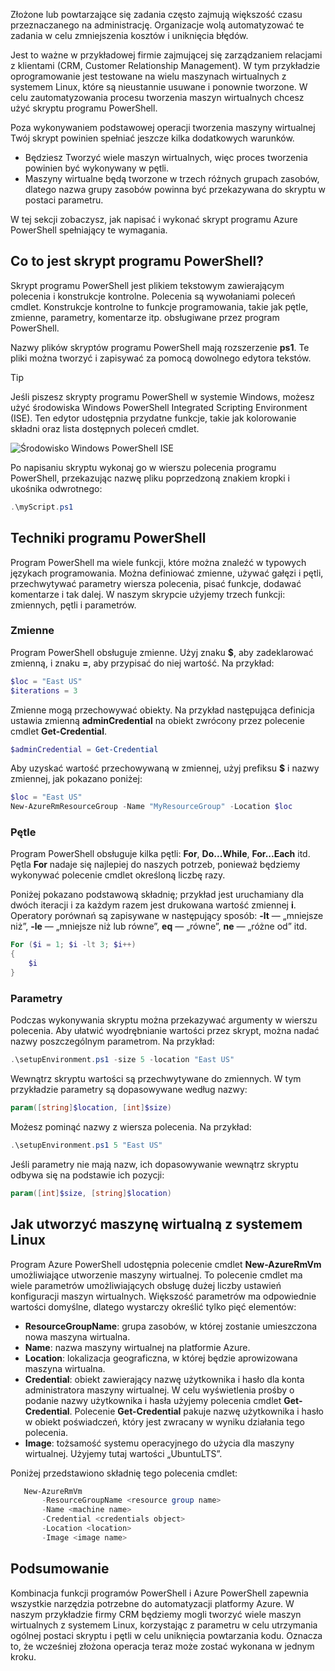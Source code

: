 Złożone lub powtarzające się zadania często zajmują większość czasu przeznaczanego na administrację. Organizacje wolą automatyzować te zadania w celu zmniejszenia kosztów i uniknięcia błędów.

Jest to ważne w przykładowej firmie zajmującej się zarządzaniem relacjami z klientami (CRM, Customer Relationship Management). W tym przykładzie oprogramowanie jest testowane na wielu maszynach wirtualnych z systemem Linux, które są nieustannie usuwane i ponownie tworzone. W celu zautomatyzowania procesu tworzenia maszyn wirtualnych chcesz użyć skryptu programu PowerShell.

Poza wykonywaniem podstawowej operacji tworzenia maszyny wirtualnej Twój skrypt powinien spełniać jeszcze kilka dodatkowych warunków. 
- Będziesz Tworzyć wiele maszyn wirtualnych, więc proces tworzenia powinien być wykonywany w pętli.
- Maszyny wirtualne będą tworzone w trzech różnych grupach zasobów, dlatego nazwa grupy zasobów powinna być przekazywana do skryptu w postaci parametru.

W tej sekcji zobaczysz, jak napisać i wykonać skrypt programu Azure PowerShell spełniający te wymagania.

## <a name="what-is-a-powershell-script"></a>Co to jest skrypt programu PowerShell?
Skrypt programu PowerShell jest plikiem tekstowym zawierającym polecenia i konstrukcje kontrolne. Polecenia są wywołaniami poleceń cmdlet. Konstrukcje kontrolne to funkcje programowania, takie jak pętle, zmienne, parametry, komentarze itp. obsługiwane przez program PowerShell.

Nazwy plików skryptów programu PowerShell mają rozszerzenie **ps1**. Te pliki można tworzyć i zapisywać za pomocą dowolnego edytora tekstów. 

> [!TIP]
> Jeśli piszesz skrypty programu PowerShell w systemie Windows, możesz użyć środowiska Windows PowerShell Integrated Scripting Environment (ISE). Ten edytor udostępnia przydatne funkcje, takie jak kolorowanie składni oraz lista dostępnych poleceń cmdlet.
>
>![Środowisko Windows PowerShell ISE](../media-drafts/7-windows-powershell-ise-screenshot.png)

Po napisaniu skryptu wykonaj go w wierszu polecenia programu PowerShell, przekazując nazwę pliku poprzedzoną znakiem kropki i ukośnika odwrotnego:

```powershell
.\myScript.ps1
```

## <a name="powershell-techniques"></a>Techniki programu PowerShell
Program PowerShell ma wiele funkcji, które można znaleźć w typowych językach programowania. Można definiować zmienne, używać gałęzi i pętli, przechwytywać parametry wiersza polecenia, pisać funkcje, dodawać komentarze i tak dalej. W naszym skrypcie użyjemy trzech funkcji: zmiennych, pętli i parametrów.

### <a name="variables"></a>Zmienne
Program PowerShell obsługuje zmienne. Użyj znaku **$**, aby zadeklarować zmienną, i znaku **=**, aby przypisać do niej wartość. Na przykład:

```powershell
$loc = "East US"
$iterations = 3
```

Zmienne mogą przechowywać obiekty. Na przykład następująca definicja ustawia zmienną **adminCredential** na obiekt zwrócony przez polecenie cmdlet **Get-Credential**.

```powershell
$adminCredential = Get-Credential
```

Aby uzyskać wartość przechowywaną w zmiennej, użyj prefiksu **$** i nazwy zmiennej, jak pokazano poniżej: 

```powershell
$loc = "East US"
New-AzureRmResourceGroup -Name "MyResourceGroup" -Location $loc
```

### <a name="loops"></a>Pętle
Program PowerShell obsługuje kilka pętli: **For**, **Do...While**, **For...Each** itd. Pętla **For** nadaje się najlepiej do naszych potrzeb, ponieważ będziemy wykonywać polecenie cmdlet określoną liczbę razy.

Poniżej pokazano podstawową składnię; przykład jest uruchamiany dla dwóch iteracji i za każdym razem jest drukowana wartość zmiennej **i**. Operatory porównań są zapisywane w następujący sposób: **-lt** — „mniejsze niż”, **-le** — „mniejsze niż lub równe”, **eq** — „równe”, **ne** — „różne od” itd.

```powershell
For ($i = 1; $i -lt 3; $i++)
{
    $i
}
```

### <a name="parameters"></a>Parametry
Podczas wykonywania skryptu można przekazywać argumenty w wierszu polecenia. Aby ułatwić wyodrębnianie wartości przez skrypt, można nadać nazwy poszczególnym parametrom. Na przykład:

```powershell
.\setupEnvironment.ps1 -size 5 -location "East US"
```

Wewnątrz skryptu wartości są przechwytywane do zmiennych. W tym przykładzie parametry są dopasowywane według nazwy:

```powershell
param([string]$location, [int]$size)
```

Możesz pominąć nazwy z wiersza polecenia. Na przykład:

```powershell
.\setupEnvironment.ps1 5 "East US"
```

Jeśli parametry nie mają nazw, ich dopasowywanie wewnątrz skryptu odbywa się na podstawie ich pozycji:

```powershell
param([int]$size, [string]$location)
```

## <a name="how-to-create-a-linux-virtual-machine"></a>Jak utworzyć maszynę wirtualną z systemem Linux
Program Azure PowerShell udostępnia polecenie cmdlet **New-AzureRmVm** umożliwiające utworzenie maszyny wirtualnej. To polecenie cmdlet ma wiele parametrów umożliwiających obsługę dużej liczby ustawień konfiguracji maszyn wirtualnych. Większość parametrów ma odpowiednie wartości domyślne, dlatego wystarczy określić tylko pięć elementów:
- **ResourceGroupName**: grupa zasobów, w której zostanie umieszczona nowa maszyna wirtualna.
- **Name**: nazwa maszyny wirtualnej na platformie Azure.
- **Location**: lokalizacja geograficzna, w której będzie aprowizowana maszyna wirtualna.
- **Credential**: obiekt zawierający nazwę użytkownika i hasło dla konta administratora maszyny wirtualnej. W celu wyświetlenia prośby o podanie nazwy użytkownika i hasła użyjemy polecenia cmdlet **Get-Credential**. Polecenie **Get-Credential** pakuje nazwę użytkownika i hasło w obiekt poświadczeń, który jest zwracany w wyniku działania tego polecenia.
- **Image**: tożsamość systemu operacyjnego do użycia dla maszyny wirtualnej. Użyjemy tutaj wartości „UbuntuLTS”.

Poniżej przedstawiono składnię tego polecenia cmdlet:

```powershell
   New-AzureRmVm 
       -ResourceGroupName <resource group name> 
       -Name <machine name> 
       -Credential <credentials object> 
       -Location <location> 
       -Image <image name>
```

## <a name="summary"></a>Podsumowanie
Kombinacja funkcji programów PowerShell i Azure PowerShell zapewnia wszystkie narzędzia potrzebne do automatyzacji platformy Azure. W naszym przykładzie firmy CRM będziemy mogli tworzyć wiele maszyn wirtualnych z systemem Linux, korzystając z parametru w celu utrzymania ogólnej postaci skryptu i pętli w celu uniknięcia powtarzania kodu. Oznacza to, że wcześniej złożona operacja teraz może zostać wykonana w jednym kroku.